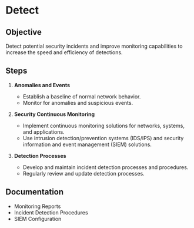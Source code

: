 # Detect

## Objective

Detect potential security incidents and improve monitoring capabilities to increase the speed and efficiency of detections.

## Steps

1. **Anomalies and Events**
   - Establish a baseline of normal network behavior.
   - Monitor for anomalies and suspicious events.

2. **Security Continuous Monitoring**
   - Implement continuous monitoring solutions for networks, systems, and applications.
   - Use intrusion detection/prevention systems (IDS/IPS) and security information and event management (SIEM) solutions.

3. **Detection Processes**
   - Develop and maintain incident detection processes and procedures.
   - Regularly review and update detection processes.

## Documentation

- Monitoring Reports
- Incident Detection Procedures
- SIEM Configuration